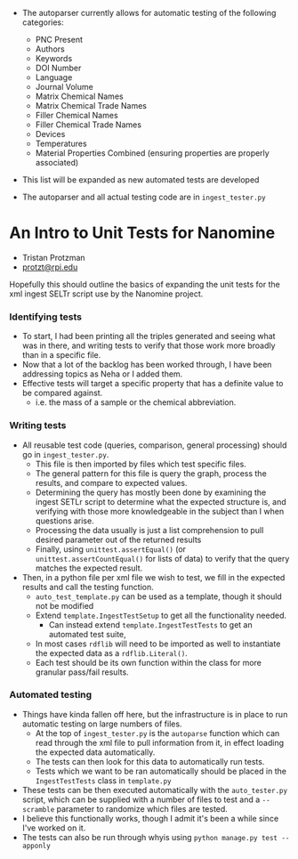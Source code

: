 * The autoparser currently allows for automatic testing of the following categories:
  * PNC Present
  * Authors
  * Keywords
  * DOI Number
  * Language
  * Journal Volume
  * Matrix Chemical Names
  * Matrix Chemical Trade Names
  * Filler Chemical Names
  * Filler Chemical Trade Names
  * Devices
  * Temperatures
  * Material Properties Combined (ensuring properties are properly associated)

* This list will be expanded as new automated tests are developed

* The autoparser and all actual testing code are in `ingest_tester.py`

# An Intro to Unit Tests for Nanomine
* Tristan Protzman
* protzt@rpi.edu

Hopefully this should outline the basics of expanding the unit tests for the xml ingest SELTr script use by the Nanomine project.

### Identifying tests
* To start, I had been printing all the triples generated and seeing what was in there, and writing tests to verify that those work more broadly than in a specific file.
* Now that a lot of the backlog has been worked through, I have been addressing topics as Neha or I added them.
* Effective tests will target a specific property that has a definite value to be compared against.
    * i.e. the mass of a sample or the chemical abbreviation.

### Writing tests
* All reusable test code (queries, comparison, general processing) should go in `ingest_tester.py`.
    * This file is then imported by files which test specific files.
    * The general pattern for this file is query the graph, process the results, and compare to expected values.
    * Determining the query has mostly been done by examining the ingest SETLr script to determine what the expected structure is, and verifying with those more knowledgeable in the subject than I when questions arise.
    * Processing the data usually is just a list comprehension to pull desired parameter out of the returned results
    * Finally, using `unittest.assertEqual()` (or `unittest.assertCountEqual()` for lists of data) to verify that the query matches the expected result.
* Then, in a python file per xml file we wish to test, we fill in the expected results and call the testing function.
    * `auto_test_template.py` can be used as a template, though it should not be modified
    * Extend `template.IngestTestSetup` to get all the functionality needed.
        * Can instead extend `template.IngestTestTests` to get an automated test suite, 
    * In most cases `rdflib` will need to be imported as well to instantiate the expected data as a `rdflib.Literal()`.
    * Each test should be its own function within the class for more granular pass/fail results.

### Automated testing
* Things have kinda fallen off here, but the infrastructure is in place to run automatic testing on large numbers of files.  
    * At the top of `ingest_tester.py` is the `autoparse` function which can read through the xml file to pull information from it, in effect loading the expected data automatically.
    * The tests can then look for this data to automatically run tests.
    * Tests which we want to be ran automatically should be placed in the `IngestTestTests` class in `template.py`
* These tests can be then executed automatically with the `auto_tester.py` script, which can be supplied with a number of files to test and a `--scramble` parameter to randomize which files are tested.
* I believe this functionally works, though I admit it's been a while since I've worked on it.
* The tests can also be run through whyis using `python manage.py test --apponly`
